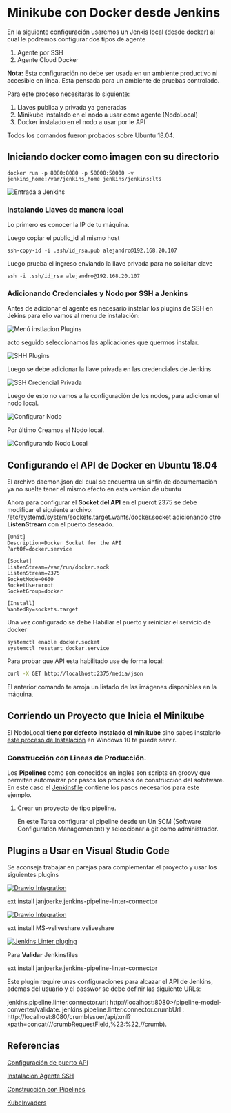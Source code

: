 # Minikube con Docker desde Jenkins

En la siguiente configuración usaremos un Jenkis local (desde docker) al cual le podremos configurar dos tipos de agente

1. Agente por SSH
2. Agente Cloud Docker

**Nota:** Esta configuración no debe ser usada en un ambiente productivo ni accesible en línea. Esta pensada para un ambiente de pruebas controlado.

Para este proceso necesitaras lo siguiente:

1. Llaves publica y privada ya generadas
2. Minikube instalado en el nodo a usar como agente (NodoLocal)
3. Docker instalado en el nodo a usar por le API

Todos los comandos fueron probados sobre Ubuntu 18.04.

## Iniciando docker como imagen con su directorio

```
docker run -p 8080:8080 -p 50000:50000 -v jenkins_home:/var/jenkins_home jenkins/jenkins:lts
```
![Entrada a Jenkins](media/LoginAdmin.png)

### Instalando Llaves de manera local

Lo primero es conocer la IP de tu máquina.

Luego copiar el public_id al mismo host

```
ssh-copy-id -i .ssh/id_rsa.pub alejandro@192.168.20.107
```

Luego prueba el ingreso enviando la llave privada para no solicitar clave

```
ssh -i .ssh/id_rsa alejandro@192.168.20.107
```

### Adicionando Credenciales y Nodo por SSH a Jenkins

Antes de adicionar el agente es necesario instalar los plugins de SSH en Jekins para ello vamos
al menu de instalación:

![Menú instlacion Plugins](media/InstalaciónPlugins.png)

acto seguido seleccionamos las aplicaciones que quermos instalar.

![SHH Plugins](media/SSHPluginsInstalados.png)

Luego se debe adicionar la llave privada en las credenciales de Jenkins

![SSH Credencial Privada](media/AdicionandoLlavesSSH.png)

Luego de esto no vamos a la configuración de los nodos, para adicionar el nodo local.

![Configurar Nodo](media/ConfigNodes.png)

Por último Creamos el Nodo local.

![Configurando Nodo Local](media/ConfiguraciónNodoLocal.png)

## Configurando el API de Docker en Ubuntu 18.04

El archivo daemon.json del cual se encuentra un sinfin de documentación ya no suelte tener el mismo efecto en esta versión de ubuntu

Ahora para configurar el **Socket del API** en el puerot 2375 se debe modificar el siguiente archivo: /etc/systemd/system/sockets.target.wants/docker.socket adicionando otro **ListenStream** con el puerto deseado.

```
[Unit]
Description=Docker Socket for the API
PartOf=docker.service

[Socket]
ListenStream=/var/run/docker.sock
ListenStream=2375
SocketMode=0660
SocketUser=root
SocketGroup=docker

[Install]
WantedBy=sockets.target
```

Una vez configurado se debe Habiliar el puerto y reiniciar el servicio de docker

```
systemctl enable docker.socket
systemctl resstart docker.service
```

Para probar que API esta habilitado use de forma local:

```bash
curl -X GET http://localhost:2375/media/json
```
El anterior comando te arroja un listado de las imágenes disponibles en la máquina.

## Corriendo un Proyecto que Inicia el Minikube

El NodoLocal **tiene por defecto instalado el minikube** sino sabes instalarlo [este proceso de Instalación](https://medium.com/@alejandroleon09/minikube-con-hyper-v-en-windows10-2f3fae956c3b) en Windows 10 te puede servir.

### Construcción con Lineas de Producción.

Los **Pipelines** como son conocidos en inglés son scripts en groovy que permiten automaizar por pasos los procesos de construcción del sofotware.
En este caso el [Jenkinsfile](Jenkinsfile) contiene los pasos necesarios para este ejemplo.

1. Crear un proyecto de tipo pipeline.

   En este Tarea configurar el pipeline desde un Un SCM (Software Configuration Managemenent) y seleccionar a git como administrador.

## Plugins a Usar en Visual Studio Code

Se aconseja trabajar en parejas para complementar el proyecto y usar los siguientes plugins

[![Drawio Integration](media/drawio_integration.png)](https://marketplace.visualstudio.com/items?itemName=hediet.vscode-drawio)

ext install janjoerke.jenkins-pipeline-linter-connector

[![Drawio Integration](media/Live_Share.png)](https://marketplace.visualstudio.com/items?itemName=MS-vsliveshare.vsliveshare)

ext install MS-vsliveshare.vsliveshare

[![Jenkins Linter pluging](media/JenkinsLinter.png)](https://marketplace.visualstudio.com/items?itemName=janjoerke.jenkins-pipeline-linter-connector)

Para **Validar** Jenkinsfiles

ext install janjoerke.jenkins-pipeline-linter-connector

Este plugin require unas configuraciones para alcazar el API de Jenkins, ademas del usuario y el passwor se debe definir las siguiente URLs:

jenkins.pipeline.linter.connector.url: http://localhost:8080>/pipeline-model-converter/validate.
jenkins.pipeline.linter.connector.crumbUrl : http://localhost:8080/crumbIssuer/api/xml?xpath=concat(//crumbRequestField,%22:%22,//crumb).​

## Referencias

[Configuración de puerto API](https://riptutorial.com/es/docker/example/15951/habilitar-el-acceso-remoto-a-la-api-de-docker-en-linux-ejecutando-systemd)

[Instalacion Agente SSH](https://plugins.jenkins.io/ssh-agent/)

[Construcción con Pipelines](https://www.jenkins.io/solutions/pipeline/)

[KubeInvaders](https://kubernetes.io/blog/2020/01/22/kubeinvaders-gamified-chaos-engineering-tool-for-kubernetes/)